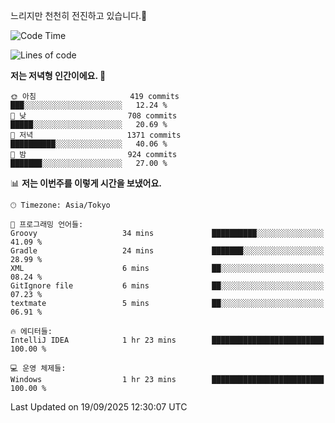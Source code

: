 느리지만 천천히 전진하고 있습니다.🐢

<!--START_SECTION:waka-->
![Code Time](http://img.shields.io/badge/Code%20Time-1%2C667%20hrs%208%20mins-blue)

![Lines of code](https://img.shields.io/badge/%EC%A0%80%EB%8A%94%20%EC%97%AC%ED%83%9C%EA%B9%8C%EC%A7%80%20-937.2%20thousand%20%EC%A4%84%EC%9D%98%20%EC%BD%94%EB%93%9C%EB%A5%BC%20%EC%9E%91%EC%84%B1%ED%96%88%EC%96%B4%EC%9A%94.-blue)

**저는 저녁형 인간이에요. 🦉** 

```text
🌞 아침                     419 commits         ███░░░░░░░░░░░░░░░░░░░░░░   12.24 % 
🌆 낮　                     708 commits         █████░░░░░░░░░░░░░░░░░░░░   20.69 % 
🌃 저녁                     1371 commits        ██████████░░░░░░░░░░░░░░░   40.06 % 
🌙 밤　                     924 commits         ███████░░░░░░░░░░░░░░░░░░   27.00 % 
```


📊 **저는 이번주를 이렇게 시간을 보냈어요.** 

```text
🕑︎ Timezone: Asia/Tokyo

💬 프로그래밍 언어들: 
Groovy                   34 mins             ██████████░░░░░░░░░░░░░░░   41.09 % 
Gradle                   24 mins             ███████░░░░░░░░░░░░░░░░░░   28.99 % 
XML                      6 mins              ██░░░░░░░░░░░░░░░░░░░░░░░   08.24 % 
GitIgnore file           6 mins              ██░░░░░░░░░░░░░░░░░░░░░░░   07.23 % 
textmate                 5 mins              ██░░░░░░░░░░░░░░░░░░░░░░░   06.91 % 

🔥 에디터들: 
IntelliJ IDEA            1 hr 23 mins        █████████████████████████   100.00 % 

💻 운영 체제들: 
Windows                  1 hr 23 mins        █████████████████████████   100.00 % 
```


 Last Updated on 19/09/2025 12:30:07 UTC
<!--END_SECTION:waka-->
